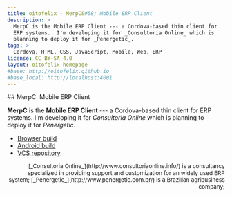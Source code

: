 ```yaml
---
title: oitofelix - MerpC&#58; Mobile ERP Client
description: >
  MerpC is the Mobile ERP Client --- a Cordova-based thin client for
  ERP systems.  I'm developing it for _Consultoria Online_ which is
  planning to deploy it for _Penergetic_.
tags: >
  Cordova, HTML, CSS, JavaScript, Mobile, Web, ERP
license: CC BY-SA 4.0
layout: oitofelix-homepage
#base: http://oitofelix.github.io
#base_local: http://localhost:4001
---
```

<div id="markdown" markdown="1">
## MerpC: Mobile ERP Client

__MerpC__ is the __Mobile ERP Client__ --- a Cordova-based thin client for
ERP systems.  I'm developing it for _Consultoria Online_ which is
planning to deploy it for _Penergetic_.

- [Browser build](browser/)
- [Android build](merpc.apk)
- [VCS repository](https://github.com/oitofelix/merpc/)


<div style="font-size: small; text-align: right; list-style: none;" markdown="1">
[_Consultoria Online_](http://www.consultoriaonline.info/) is a
consultancy specialized in providing support and customization for an
widely used ERP system; [_Penergetic_](http://www.penergetic.com.br/)
is a Brazilian agribusiness company;
</div>


</div>
